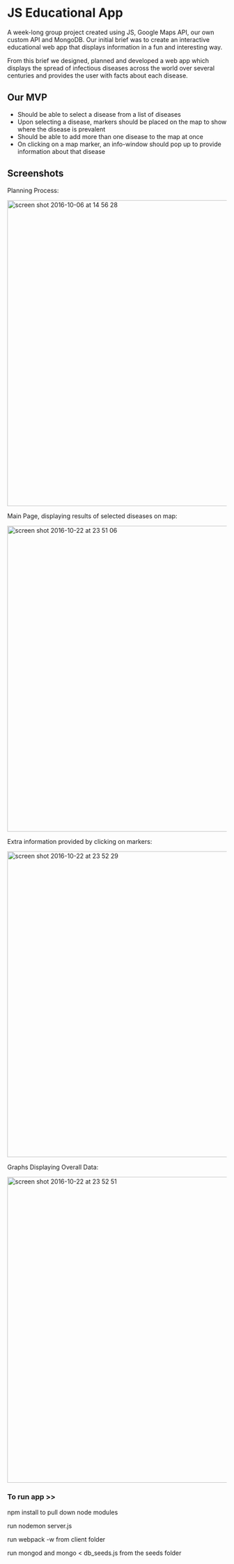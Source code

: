 # JS Educational App

A week-long group project created using JS, Google Maps API, our own custom API and MongoDB.
Our initial brief was to create an interactive educational web app that displays information in a fun and interesting way.  

From this brief we designed, planned and developed a web app which displays the spread of infectious diseases across the world over several centuries and provides the user with facts about each disease. 


## Our MVP

- Should be able to select a disease from a list of diseases
- Upon selecting a disease, markers should be placed on the map to show where the disease is prevalent
- Should be able to add more than one disease to the map at once
- On clicking on a map marker, an info-window should pop up to provide information about that disease 


## Screenshots

Planning Process:

<img width="700" alt="screen shot 2016-10-06 at 14 56 28" src="https://cloud.githubusercontent.com/assets/17990363/19608417/190b5844-97c9-11e6-86af-9809676254c7.png">


Main Page, displaying results of selected diseases on map:

<img width="700" alt="screen shot 2016-10-22 at 23 51 06" src="https://cloud.githubusercontent.com/assets/17990363/19623052/cee15f9e-98b2-11e6-8da8-14c6983a8372.png">


Extra information provided by clicking on markers:


<img width="700" alt="screen shot 2016-10-22 at 23 52 29" src="https://cloud.githubusercontent.com/assets/17990363/19623056/dc4f7a9e-98b2-11e6-9e32-ec1c1203791e.png">


Graphs Displaying Overall Data:

<img width="700" alt="screen shot 2016-10-22 at 23 52 51" src="https://cloud.githubusercontent.com/assets/17990363/19623058/e54d5db4-98b2-11e6-9ecb-e2ca440f0cbe.png">



### To run app >>
npm install to pull down node modules

run nodemon server.js

run webpack -w from client folder

run mongod and mongo < db_seeds.js from the seeds folder
